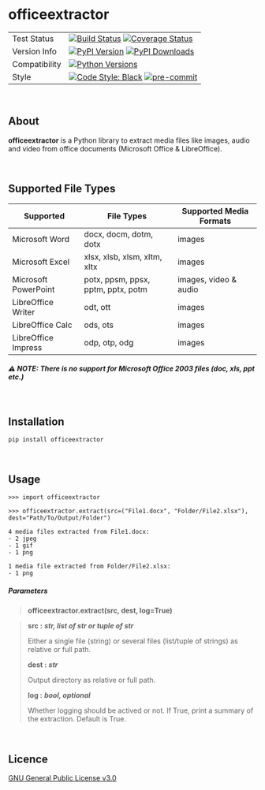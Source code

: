# officeextractor

<table>
<tr>
    <td>Test Status</td>
    <td><a href="https://travis-ci.com/fbernhart/officeextractor"><img src="https://img.shields.io/travis/com/fbernhart/officeextractor/main.svg?style=flat-square&label=TravisCI&logo=Travis&logoColor=white" alt="Build Status"></a> <a href="https://coveralls.io/github/fbernhart/officeextractor?branch=main"><img src="https://img.shields.io/coveralls/fbernhart/officeextractor/main.svg?style=flat-square&label=coverage&logo=coveralls&logoColor=white" alt="Coverage Status"></a></td>
</tr>
<tr>
    <td>Version Info</td>
    <td><a href="https://pypi.org/project/officeextractor"><img src="https://img.shields.io/pypi/v/officeextrator?style=flat-square&label=PyPI&logo=PyPI&logoColor=white&color=blue" alt="PyPI Version"></a> <a href="https://pypi.org/project/officeextractor"><img src="https://img.shields.io/pypi/dm/officeextrator.svg?style=flat-square&label=Downloads&logo=PyPI&logoColor=white" alt="PyPI Downloads"></a></td>
</tr>
<tr>
    <td>Compatibility</td>
    <td><a href="https://pypi.org/project/officeextractor"><img src="https://img.shields.io/pypi/pyversions/officeextrator?style=flat-square&label=Python&logo=Python&logoColor=white&color=blue" alt="Python Versions"></a></td>
</tr>
<tr>
    <td>Style</td>
    <td><a href="https://github.com/psf/black"><img src="https://img.shields.io/badge/code%20style-black-000000?style=flat-square&.svg" alt="Code Style: Black"></a> <a href="https://github.com/pre-commit/pre-commit"><img src="https://img.shields.io/badge/pre--commit-enabled-brightgreen?logo=pre-commit&logoColor=white&style=flat-square" alt="pre-commit"></a></td>
</tr>
</table>

<br>

## About

**officeextractor** is a Python library to extract media files like images, audio and video from office documents (Microsoft Office & LibreOffice).

<br>

## Supported File Types

Supported | File Types | Supported Media Formats
--- | --- | ---
Microsoft Word | docx, docm, dotm, dotx | images 
Microsoft Excel | xlsx, xlsb, xlsm, xltm, xltx | images 
Microsoft PowerPoint | potx, ppsm, ppsx, pptm, pptx, potm | images, video & audio
LibreOffice Writer | odt, ott | images 
LibreOffice Calc | ods, ots | images 
LibreOffice Impress | odp, otp, odg | images 

##### &#9888; **NOTE:** There is no support for Microsoft Office 2003 files (doc, xls, ppt etc.)

<br>

## Installation

```
pip install officeextractor
```

<br>

## Usage

```
>>> import officeextractor

>>> officeextractor.extract(src=("File1.docx", "Folder/File2.xlsx"), dest="Path/To/Output/Folder")

4 media files extracted from File1.docx:
- 2 jpeg
- 1 gif
- 1 png

1 media file extracted from Folder/File2.xlsx:
- 1 png
```

##### Parameters
> **officeextractor.extract(src, dest, log=True)**

> **src :** ***str, list of str or tuple of str***
> 
> Either a single file (string) or several files (list/tuple of strings) as relative or full path.
> 
> **dest :** ***str***
> 
> Output directory as relative or full path.
> 
> **log :** ***bool, optional***
> 
> Whether logging should be actived or not. If True, print a summary of the extraction. Default is True.

<br>

## Licence

[GNU General Public License v3.0](https://github.com/fbernhart/officeextractor/blob/main/LICENSE)
